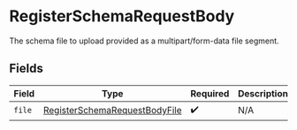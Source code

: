 # RegisterSchemaRequestBody

The schema file to upload provided as a multipart/form-data file segment.


## Fields

| Field                                                                                     | Type                                                                                      | Required                                                                                  | Description                                                                               |
| ----------------------------------------------------------------------------------------- | ----------------------------------------------------------------------------------------- | ----------------------------------------------------------------------------------------- | ----------------------------------------------------------------------------------------- |
| `file`                                                                                    | [RegisterSchemaRequestBodyFile](../../models/operations/RegisterSchemaRequestBodyFile.md) | :heavy_check_mark:                                                                        | N/A                                                                                       |